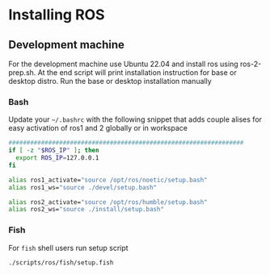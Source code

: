 # Installing ROS

## Development machine

For the development machine use Ubuntu 22.04 and install ros using ros-2-prep.sh. At the end script will print installation instruction for base or desktop distro.
Run the base or desktop installation manually

### Bash

Update your `~/.bashrc` with the following snippet that adds couple alises for easy activation of ros1 and 2 globally or in workspace

```bash
#################################################################
if [ -z "$ROS_IP" ]; then
  export ROS_IP=127.0.0.1
fi

alias ros1_activate="source /opt/ros/noetic/setup.bash"
alias ros1_ws="source ./devel/setup.bash"

alias ros2_activate="source /opt/ros/humble/setup.bash"
alias ros2_ws="source ./install/setup.bash"

```

### Fish

For `fish` shell users run setup script

```bash
./scripts/ros/fish/setup.fish
```
